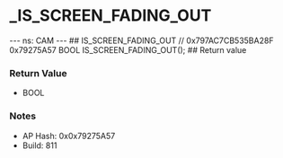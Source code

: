 # _IS_SCREEN_FADING_OUT

--- ns: CAM --- ## IS_SCREEN_FADING_OUT  // 0x797AC7CB535BA28F 0x79275A57 BOOL IS_SCREEN_FADING_OUT();   ## Return value

### Return Value
* BOOL

### Notes
* AP Hash: 0x0x79275A57
* Build: 811

